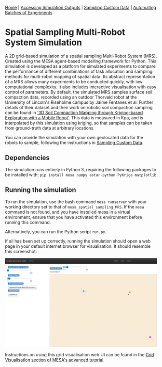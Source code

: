 [Home](https://github.com/laurencejbelliott/Spatial_Sampling_MRS_Simulation/) | [Accessing Simulation Outputs](/docs/sim-outputs.md) | [Sampling Custom Data](/docs/custom-data.md) | [Automating Batches of Experiments](/docs/batch-experiments.md)
# Spatial Sampling Multi-Robot System Simulation
A 2D grid-based simulation of a spatial sampling Multi-Robot System (MRS).
Created using the MESA agent-based modelling framework for Python. 
This simulation is developed as a platform for simulated experiments to compare the
performance of different combinations of task allocation and sampling methods for 
multi-robot mapping of spatial data. Its abstract representation of a MRS
allows many experiments to be conducted quickly, with low computational complexity.
It also includes interactive visualisation with easy control of parameters.
By default, the simulated MRS samples surface soil compaction data, recorded using
an outdoor Thorvald robot at the University of Lincoln's Riseholme campus by 
Jaime Fentanes et al. Further details of their dataset and their work on robotic soil
compaction sampling can be found in ['3D Soil Compaction Mapping through Kriging-based Exploration with a Mobile Robot'](https://arxiv.org/abs/1803.08069).
This data is measured in Kpa, and is interpolated by this simulation using kriging,
so that samples can be taken from ground-truth data at arbitrary locations.

You can provide the simulation with your own geolocated data for the robots to sample, following the instructions
in [Sampling Custom Data](/docs/custom-data.md).

## Dependencies
The simulation runs entirely in Python 3, requiring the following packages to be 
installed with:
`pip install mesa numpy astar-python PyKrige matplotlib`

## Running the simulation
To run the simulation, use the bash command `mesa runserver` with your working directory
set to that of `mesa_spatial_sampling_MRS`.
If the `mesa` command is not found, and you have installed mesa in a virtual environment,
ensure that you have activated this environment before running this command.

Alternatively, you can run the Python script `run.py`.

If all has been set up correctly, running the simulation should open a web page in
your default internet browser for visualisation.
It should resemble this screenshot:

![A screenshot of the 2D grid visualisation of the multi-robot spatial sampling simulation.](./docs/images/spatial_MRS_sim_vis.png "A screenshot of the 2D grid visualisation of the spatial sampling MRS simulation.")

Instructions on using this grid visualisation web UI can be found in the [Grid Visualisation section of MESA's advanced tutorial](https://mesa.readthedocs.io/en/latest/tutorials/adv_tutorial.html#grid-visualization). 